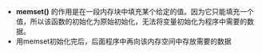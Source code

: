 

* **memset()** 的作用是在一段内存块中填充某个给定的值。因为它只能填充一个值，所以该函数的初始化为原始初始化，无法将变量初始化为程序中需要的数据。
* 用memset初始化完后，后面程序中再向该内存空间中存放需要的数据